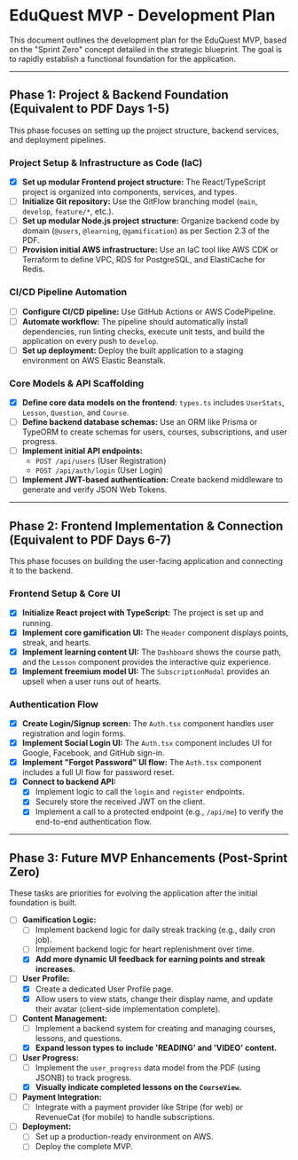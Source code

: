# EduQuest MVP - Development Plan

This document outlines the development plan for the EduQuest MVP, based on the "Sprint Zero" concept detailed in the strategic blueprint. The goal is to rapidly establish a functional foundation for the application.

---

## Phase 1: Project & Backend Foundation (Equivalent to PDF Days 1-5)

This phase focuses on setting up the project structure, backend services, and deployment pipelines.

### Project Setup & Infrastructure as Code (IaC)
- [x] **Set up modular Frontend project structure:** The React/TypeScript project is organized into components, services, and types.
- [ ] **Initialize Git repository:** Use the GitFlow branching model (`main`, `develop`, `feature/*`, etc.).
- [ ] **Set up modular Node.js project structure:** Organize backend code by domain (`@users`, `@learning`, `@gamification`) as per Section 2.3 of the PDF.
- [ ] **Provision initial AWS infrastructure:** Use an IaC tool like AWS CDK or Terraform to define VPC, RDS for PostgreSQL, and ElastiCache for Redis.

### CI/CD Pipeline Automation
- [ ] **Configure CI/CD pipeline:** Use GitHub Actions or AWS CodePipeline.
- [ ] **Automate workflow:** The pipeline should automatically install dependencies, run linting checks, execute unit tests, and build the application on every push to `develop`.
- [ ] **Set up deployment:** Deploy the built application to a staging environment on AWS Elastic Beanstalk.

### Core Models & API Scaffolding
- [x] **Define core data models on the frontend:** `types.ts` includes `UserStats`, `Lesson`, `Question`, and `Course`.
- [ ] **Define backend database schemas:** Use an ORM like Prisma or TypeORM to create schemas for users, courses, subscriptions, and user progress.
- [ ] **Implement initial API endpoints:**
    - `POST /api/users` (User Registration)
    - `POST /api/auth/login` (User Login)
- [ ] **Implement JWT-based authentication:** Create backend middleware to generate and verify JSON Web Tokens.

---

## Phase 2: Frontend Implementation & Connection (Equivalent to PDF Days 6-7)

This phase focuses on building the user-facing application and connecting it to the backend.

### Frontend Setup & Core UI
- [x] **Initialize React project with TypeScript:** The project is set up and running.
- [x] **Implement core gamification UI:** The `Header` component displays points, streak, and hearts.
- [x] **Implement learning content UI:** The `Dashboard` shows the course path, and the `Lesson` component provides the interactive quiz experience.
- [x] **Implement freemium model UI:** The `SubscriptionModal` provides an upsell when a user runs out of hearts.

### Authentication Flow
- [x] **Create Login/Signup screen:** The `Auth.tsx` component handles user registration and login forms.
- [x] **Implement Social Login UI:** The `Auth.tsx` component includes UI for Google, Facebook, and GitHub sign-in.
- [x] **Implement "Forgot Password" UI flow:** The `Auth.tsx` component includes a full UI flow for password reset.
- [x] **Connect to backend API:**
    - [x] Implement logic to call the `login` and `register` endpoints.
    - [x] Securely store the received JWT on the client.
    - [x] Implement a call to a protected endpoint (e.g., `/api/me`) to verify the end-to-end authentication flow.

---

## Phase 3: Future MVP Enhancements (Post-Sprint Zero)

These tasks are priorities for evolving the application after the initial foundation is built.

- [ ] **Gamification Logic:**
    - [ ] Implement backend logic for daily streak tracking (e.g., daily cron job).
    - [ ] Implement backend logic for heart replenishment over time.
    - [x] **Add more dynamic UI feedback for earning points and streak increases.**
- [ ] **User Profile:**
    - [x] Create a dedicated User Profile page.
    - [x] Allow users to view stats, change their display name, and update their avatar (client-side implementation complete).
- [ ] **Content Management:**
    - [ ] Implement a backend system for creating and managing courses, lessons, and questions.
    - [x] **Expand lesson types to include 'READING' and 'VIDEO' content.**
- [ ] **User Progress:**
    - [ ] Implement the `user_progress` data model from the PDF (using JSONB) to track progress.
    - [x] **Visually indicate completed lessons on the `CourseView`.**
- [ ] **Payment Integration:**
    - [ ] Integrate with a payment provider like Stripe (for web) or RevenueCat (for mobile) to handle subscriptions.
- [ ] **Deployment:**
    - [ ] Set up a production-ready environment on AWS.
    - [ ] Deploy the complete MVP.
